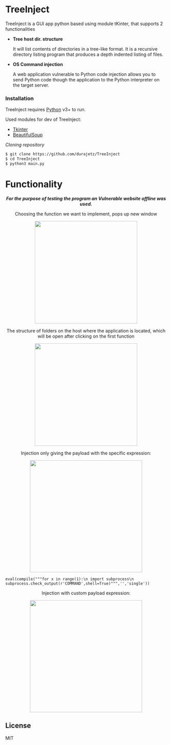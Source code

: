 # TreeInject

TreeInject is a GUI app python based using module tKinter, that supports 2 functionalities
  - **Tree host dir. structure**
  
	  It will list contents of directories in a tree-like format. It is a recursive directory listing program that produces a depth indented listing of files.
  - **OS Command injection**
  
    A web application vulnerable to Python code injection allows you to send Python code though the application to the Python interpreter on the target server.

### Installation

TreeInject requires [Python](https://www.python.org/downloads/) v3+ to run.

Used modules for dev of TreeInject:
- [Tkinter](https://github.com/python/cpython/tree/master/Lib/tkinter/)
- [BeautifulSoup](https://github.com/waylan/beautifulsoup)

*Cloning repository*
```sh
$ git clone https://github.com/durajetz/TreeInject
$ cd TreeInject
$ python3 main.py
```

#  Functionality
<p align="center"><b><em>For the purpose of testing the program an Vulnerable website offline was used.</em></b></br></p>
<p align="center">
Choosing the function we want to implement, pops up new window</p>
<p align="center">
<img src="https://media4.giphy.com/media/GijNtQfpydqijSROH7/giphy.gif" alt=""  width="320px"></p>

<p align="center">
The structure of folders on the host where the application is located, which will be open after clicking on the first function</p>
<p align="center">
<img src="https://media0.giphy.com/media/jw6Zy69bwWX3a1obDl/giphy.gif" alt="" width="320px"></p>


<p align="center">
Injection only giving the payload with the specific expression:</p>
<p align="center">
<img src="https://media4.giphy.com/media/KPRU4rIJbDxUMmjow4/giphy.gif" alt=""  width="350px"></p>


```
eval(compile("""for x in range(1):\n import subprocess\n subprocess.check_output(r'COMMAND',shell=True)""",'','single'))
```
<p align="center">
Injection with custom payload expression:</p>
<p align="center">
<img src="https://media4.giphy.com/media/JkzlYa6WGpphEsPr5J/giphy.gif" alt="" width="350px"></p>



License
----

MIT
